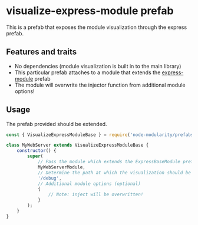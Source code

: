 # visualize-express-module prefab

This is a prefab that exposes the module visualization through the express prefab.

## Features and traits

- No dependencies (module visualization is built in to the main library)
- This particular prefab attaches to a module that extends the [express-module](../express-module) prefab
- The module will overwrite the injector function from additional module options!

## Usage

The prefab provided should be extended.

```javascript
const { VisualizeExpressModuleBase } = require('node-modularity/prefabs/visualize-express-module');

class MyWebServer extends VisualizeExpressModuleBase {
    constructor() {
        super(
            // Pass the module which extends the ExpressBaseModule prefab
            MyWebServerModule,
            // Determine the path at which the visualization should be accessible
            '/debug',
            // Additional module options (optional)
            {
                // Note: inject will be overwritten!
            }
        );
    }
}
```
